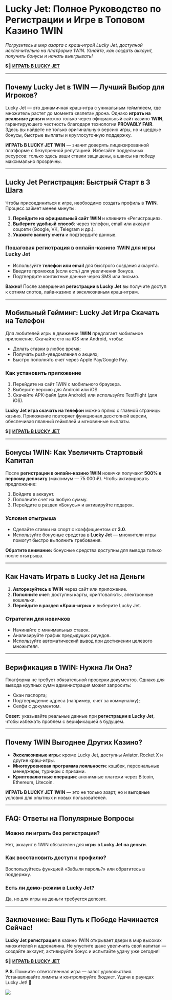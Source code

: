 # Lucky Jet: Полное Руководство по Регистрации и Игре в Топовом Казино 1WIN  
*Погрузитесь в мир азарта с краш-игрой Lucky Jet, доступной исключительно на платформе 1WIN. Узнайте, как создать аккаунт, получить бонусы и начать выигрывать!*  

💲🎰 [**ИГРАТЬ В LUCKY JET**](https://clck.ru/3MnHdF "ИГРАТЬ В LUCKY JET")

---

## Почему Lucky Jet в 1WIN — Лучший Выбор для Игроков?  
Lucky Jet — это динамичная краш-игра с уникальным геймплеем, где множитель растет до момента «взлета» дрона. Однако **играть на реальные деньги** можно только через официальный сайт казино **1WIN**, гарантирующего честность благодаря технологии **PROVABLY FAIR**. Здесь вы найдете не только оригинальную версию игры, но и щедрые бонусы, быстрые выплаты и круглосуточную поддержку.  

**ИГРАТЬ В LUCKY JET 1WIN** — значит доверять лицензированной платформе с безупречной репутацией. Избегайте поддельных ресурсов: только здесь ваши ставки защищены, а шансы на победу максимально прозрачны.  

---

## Lucky Jet Регистрация: Быстрый Старт в 3 Шага  
Чтобы присоединиться к игре, необходимо создать профиль в **1WIN**. Процесс займет менее минуты:  

1. **Перейдите на официальный сайт 1WIN** и кликните «Регистрация».  
2. **Выберите удобный способ**: через телефон, email или аккаунт соцсети (Google, VK, Telegram и др.).  
3. **Укажите валюту счета** и подтвердите данные.  

### Пошаговая регистрация в онлайн-казино 1WIN для игры Lucky Jet  
- Используйте **телефон или email** для быстрого создания аккаунта.  
- Введите промокод (если есть) для увеличения бонуса.  
- Подтвердите контактные данные через SMS или письмо.  

**Важно!** После завершения **регистрации в Lucky Jet** вы получите доступ к сотням слотов, лайв-казино и эксклюзивным краш-играм.  

---

## Мобильный Гейминг: Lucky Jet Игра Скачать на Телефон  
Для любителей игры в движении **1WIN** предлагает мобильное приложение. Скачайте его на iOS или Android, чтобы:  
- Делать ставки в любое время;  
- Получать push-уведомления о акциях;  
- Быстро пополнять счет через Apple Pay/Google Pay.  

### Как установить приложение  
1. Перейдите на сайт 1WIN с мобильного браузера.  
2. Выберите версию для Android или iOS.  
3. Скачайте APK-файл (для Android) или используйте TestFlight (для iOS).  

**Lucky Jet игра скачать на телефон** можно прямо с главной страницы казино. Приложение повторяет функционал десктопной версии, обеспечивая плавный геймплей и мгновенные выплаты.  

💲🎰 [**ИГРАТЬ В LUCKY JET**](https://clck.ru/3MnHdF "ИГРАТЬ В LUCKY JET")

---

## Бонусы 1WIN: Как Увеличить Стартовый Капитал  
После **регистрации в онлайн-казино 1WIN** новички получают **500% к первому депозиту** (максимум — 75 000 ₽). Чтобы активировать предложение:  
1. Войдите в аккаунт.  
2. Пополните счет на любую сумму.  
3. Перейдите в раздел «Бонусы» и активируйте подарок.  

### Условия отыгрыша  
- Сделайте ставки на спорт с коэффициентом от **3.0**.  
- Используйте бонусные средства в **Lucky Jet** — множители игры помогут быстро выполнить требования.  

**Обратите внимание:** бонусные средства доступны для вывода только после отыгрыша.  

---

## Как Начать Играть в Lucky Jet на Деньги  
1. **Авторизуйтесь в 1WIN** через сайт или приложение.  
2. **Пополните счет**: доступны карты, криптовалюты, электронные кошельки.  
3. **Перейдите в раздел «Краш-игры»** и выберите Lucky Jet.  

### Стратегии для новичков  
- Начинайте с минимальных ставок.  
- Анализируйте график предыдущих раундов.  
- Используйте автоматический вывод при достижении целевого множителя.  

---

## Верификация в 1WIN: Нужна Ли Она?  
Платформа не требует обязательной проверки документов. Однако для вывода крупных сумм администрация может запросить:  
- Скан паспорта;  
- Подтверждение адреса (например, счет за коммуналку);  
- Селфи с документом.  

**Совет:** указывайте реальные данные при **регистрации в Lucky Jet**, чтобы избежать проблем с верификацией в будущем.  

---

## Почему 1WIN Выгоднее Других Казино?  
- **Эксклюзивные игры**: кроме Lucky Jet, доступны Aviator, Rocket X и другие краш-игры.  
- **Многоуровневая программа лояльности**: кэшбек, персональные менеджеры, турниры с призами.  
- **Криптовалютные операции**: анонимные платежи через Bitcoin, Ethereum, Litecoin.  

**ИГРАТЬ В LUCKY JET 1WIN** — это не только азарт, но и выгодные условия для опытных и новых пользователей.  

---

## FAQ: Ответы на Популярные Вопросы  
### Можно ли играть без регистрации?  
Нет, аккаунт в 1WIN обязателен для **игры в Lucky Jet на деньги**.  

### Как восстановить доступ к профилю?  
Воспользуйтесь функцией «Забыли пароль?» или обратитесь в поддержку.  

### Есть ли демо-режим в Lucky Jet?  
Да, но для игры на деньги требуется депозит.  

---

## Заключение: Ваш Путь к Победе Начинается Сейчас!  
**Lucky Jet регистрация** в казино 1WIN открывает двери в мир высоких множителей и адреналина. Не упустите шанс увеличить свой капитал — создайте аккаунт, активируйте бонус и испытайте удачу уже сегодня!  

💲🎰 [**ИГРАТЬ В LUCKY JET**](https://clck.ru/3MnHdF "ИГРАТЬ В LUCKY JET")

**P.S.** Помните: ответственная игра — залог удовольствия. Устанавливайте лимиты и контролируйте бюджет. Удачи в раундах Lucky Jet! 🚀  

[![](https://i.ibb.co/stvjx4d/Lucky-Jet.jpg)](https://clck.ru/3MnHdF)
